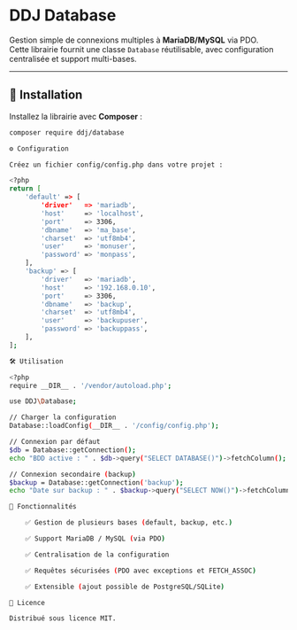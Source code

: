 # DDJ Database

Gestion simple de connexions multiples à **MariaDB/MySQL** via PDO.  
Cette librairie fournit une classe `Database` réutilisable, avec configuration centralisée et support multi-bases.

---

## 🚀 Installation

Installez la librairie avec **Composer** :

```bash
composer require ddj/database

⚙️ Configuration

Créez un fichier config/config.php dans votre projet :

<?php
return [
    'default' => [
        'driver'   => 'mariadb',
        'host'     => 'localhost',
        'port'     => 3306,
        'dbname'   => 'ma_base',
        'charset'  => 'utf8mb4',
        'user'     => 'monuser',
        'password' => 'monpass',
    ],
    'backup' => [
        'driver'   => 'mariadb',
        'host'     => '192.168.0.10',
        'port'     => 3306,
        'dbname'   => 'backup',
        'charset'  => 'utf8mb4',
        'user'     => 'backupuser',
        'password' => 'backuppass',
    ],
];

🛠️ Utilisation

<?php
require __DIR__ . '/vendor/autoload.php';

use DDJ\Database;

// Charger la configuration
Database::loadConfig(__DIR__ . '/config/config.php');

// Connexion par défaut
$db = Database::getConnection();
echo "BDD active : " . $db->query("SELECT DATABASE()")->fetchColumn();

// Connexion secondaire (backup)
$backup = Database::getConnection('backup');
echo "Date sur backup : " . $backup->query("SELECT NOW()")->fetchColumn();

📌 Fonctionnalités

    ✅ Gestion de plusieurs bases (default, backup, etc.)

    ✅ Support MariaDB / MySQL (via PDO)

    ✅ Centralisation de la configuration

    ✅ Requêtes sécurisées (PDO avec exceptions et FETCH_ASSOC)

    ✅ Extensible (ajout possible de PostgreSQL/SQLite)

📜 Licence

Distribué sous licence MIT.